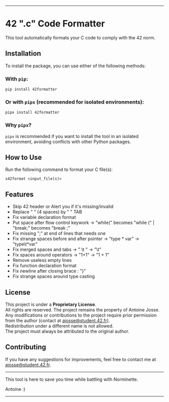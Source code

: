 
---

# 42 ".c" Code Formatter

This tool automatically formats your C code to comply with the 42 norm.

## Installation

To install the package, you can use either of the following methods:

### With `pip`:

```
pip install 42formatter
```

### Or with `pipx` (recommended for isolated environments):

```
pipx install 42formatter
```

### Why `pipx`?
`pipx` is recommended if you want to install the tool in an isolated environment, avoiding conflicts with other Python packages.

## How to Use

Run the following command to format your C file(s):

```
x42format <input_file(s)>
```

## Features

- Skip 42 header or Alert you if it's missing/invalid
- Replace "    " (4 spaces) by "    " TAB
- Fix variable declaration format
- Put space after flow control keywork       ->   "while(" becomes "while (" | "break;" becomes "break ;"
- Fix missing ";" at end of lines that needs one
- Fix strange spaces before and after pointer         ->   "type  *  var" -> "type\t*var"
- Fix merged spaces and tabs                          ->   "  \t "        ->  "\t"
- Fix spaces around operators                         ->   "1+1"          ->   "1 + 1"
- Remove useless empty lines
- Fix function declaration format
- Fix newline after closing brace : "}"
- Fix strange spaces around type casting

## License

This project is under a **Proprietary License**.  
All rights are reserved. The project remains the property of Antoine Josse.  
Any modifications or contributions to the project require prior permission from the author (contact at [ajosse@student.42.fr](mailto:ajosse@student.42.fr)).  
Redistribution under a different name is not allowed.  
The project must always be attributed to the original author.

## Contributing

If you have any suggestions for improvements, feel free to contact me at [ajosse@student.42.fr](mailto:ajosse@student.42.fr).

---

This tool is here to save you time while battling with Norminette.

Antoine :)

---
